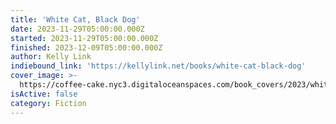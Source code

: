 ```yaml
---
title: 'White Cat, Black Dog'
date: 2023-11-29T05:00:00.000Z
started: 2023-11-29T05:00:00.000Z
finished: 2023-12-09T05:00:00.000Z
author: Kelly Link
indiebound_link: 'https://kellylink.net/books/white-cat-black-dog'
cover_image: >-
  https://coffee-cake.nyc3.digitaloceanspaces.com/book_covers/2023/white-cat-black-dog.jpeg
isActive: false
category: Fiction
---
```


